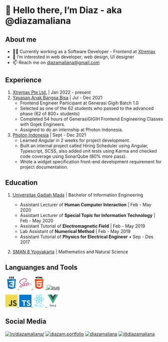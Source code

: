# 👋 Hello there, I’m Diaz - aka @diazamaliana

## About me
- 👩‍💻 Currently working as a Software Developer - Frontend at [Xtremax](https://xtremax.com/) 
- 👀 I’m interested in web developer, web design, UI designer
- 📫 Reach me on diazamaliana@gmail.com

## Experience
1. [Xtremax Pte Ltd.](https://xtremax.com/) | Jan 2022 - present
1. [Yayasan Anak Bangsa Bisa](https://www.anakbangsabisa.org/generasi-gigih/program) | Jul - Dec 2021
   * Frontend Engineer Participant at Generasi Gigih Batch 1.0 
   * Selected as one of the 62 students who passed to the advanced phase (62 of 800+ students)
   * Completed 54 hours of GenerasiGIGIH Frontend Engineering Classes with Gojek Engineers. 
   * Assigned to do an internship at Photon Indonesia.
1. [Photon Indonesia](https://www.photon.com/) | Sept - Dec 2021	
   * Learned Angular in 2 weeks for project development.
   * Built an internal project called Hiring Scheduler using Angular, Typescript, SCSS, also added unit tests using Karma and checked code coverage using SonarQube (80% more pass).
   * Wrote a widget specification front-end development requirement for project documentation.

## Education
1. [Universitas Gadjah Mada](https://www.ugm.ac.id/) | Bachelor of Information Engineering 
   * Assistant Lecturer of **Human Computer Interaction** | Feb - May 2020
   * Assistant Lecturer of **Special Topic for Information Technology** | Feb - May 2020
   * Assistant Tutorial of **Electromagnetic Field** | Feb - May 2019
   * Lab Assistant of **Numerical Method** | Feb - May 2019
   * Assistant Tutorial of **Physics for Electrical Engineer** • Sep - Des 2017

1. [SMAN 8 Yogyakarta](https://www.sman8yogya.sch.id/) | Mathematics and Natural Science

## Languanges and Tools
<p align="left"> 
	<a href="https://www.w3schools.com/css/" target="_blank" rel="noreferrer"> 
		<img src="https://raw.githubusercontent.com/devicons/devicon/master/icons/css3/css3-original-wordmark.svg" alt="css3" width="40" height="40"/> </a> 
	<a href="https://sass-lang.com" target="_blank" rel="noreferrer"> 
		<img src="https://raw.githubusercontent.com/devicons/devicon/master/icons/sass/sass-original.svg" alt="sass" width="40" height="40"/> </a> 
	<a href="https://www.w3.org/html/" target="_blank" rel="noreferrer"> 
		<img src="https://raw.githubusercontent.com/devicons/devicon/master/icons/html5/html5-original-wordmark.svg" alt="html5" width="40" height="40"/> </a> 
	<a href="https://pugjs.org" target="_blank" rel="noreferrer"> 
		<img src="https://cdn.worldvectorlogo.com/logos/pug.svg" alt="pug" width="40" height="40"/> </a> 
	</p>
	<p align="left">
	 <a href="https://developer.mozilla.org/en-US/docs/Web/JavaScript" target="_blank" rel="noreferrer"> 
		<img src="https://raw.githubusercontent.com/devicons/devicon/master/icons/javascript/javascript-original.svg" alt="javascript" width="40" height="40"/> 	</a> <a href="https://www.typescriptlang.org/" target="_blank" rel="noreferrer"> <img src="https://raw.githubusercontent.com/devicons/devicon/master/icons/typescript/typescript-original.svg" alt="typescript" width="40" height="40"/> </a>
	<a href="https://reactjs.org/" target="_blank" rel="noreferrer"> 
		<img src="https://raw.githubusercontent.com/devicons/devicon/master/icons/react/react-original-wordmark.svg" alt="react" width="40" height="40"/> </a> 
	<a href="https://vuejs.org/" target="_blank" rel="noreferrer"> 
		<img src="https://raw.githubusercontent.com/devicons/devicon/master/icons/vuejs/vuejs-original-wordmark.svg" alt="vuejs" width="40" height="40"/> </a> 		</p>

## Social Media
<p align="left">
<a href="https://linkedin.com/in/in/diazamaliana/" target="blank"><img align="center" src="https://raw.githubusercontent.com/rahuldkjain/github-profile-readme-generator/master/src/images/icons/Social/linked-in-alt.svg" alt="in/diazamaliana/" height="30" width="40" /></a>
<a href="https://instagram.com/diazam.portfolio" target="blank"><img align="center" src="https://raw.githubusercontent.com/rahuldkjain/github-profile-readme-generator/master/src/images/icons/Social/instagram.svg" alt="diazam.portfolio" height="30" width="40" /></a>
<a href="https://dribbble.com/diazamaliana" target="blank"><img align="center" src="https://raw.githubusercontent.com/rahuldkjain/github-profile-readme-generator/master/src/images/icons/Social/dribbble.svg" alt="diazamaliana" height="30" width="40" /></a>
<a href="https://medium.com/@diazamaliana" target="blank"><img align="center" src="https://raw.githubusercontent.com/rahuldkjain/github-profile-readme-generator/master/src/images/icons/Social/medium.svg" alt="@diazamaliana" height="30" width="40" /></a>
</p>
<!---
diazamaliana/diazamaliana is a ✨ special ✨ repository because its `README.md` (this file) appears on your GitHub profile.
You can click the Preview link to take a look at your changes.
--->
